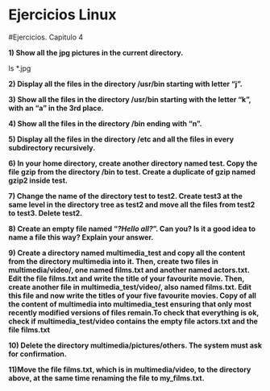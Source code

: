 # Ejercicios Linux

#Ejercicios. Capitulo 4


**1) Show all the jpg pictures in the current directory.**

ls *.jpg

**2) Display all the files in the directory /usr/bin starting with letter “j”.**


**3) Show all the files in the directory /usr/bin starting with the letter “k”, with an “a” 
in the 3rd place.**


**4) Show all the files in the directory /bin ending with “n”.**


**5) Display all the files in the directory /etc and all the files in every subdirectory
recursively.**

**6) In your home directory, create another directory named test. Copy the file gzip from
the directory /bin to test. Create a duplicate of gzip named gzip2 inside test.**


**7) Change the name of the directory test to test2. Create test3 at the same level in
the directory tree as test2 and move all the files from test2 to test3. Delete test2.**


**8) Create an empty file named “*?Hello all?*”. Can you? Is it a good idea to name a file
this way? Explain your answer.**


**9) Create a directory named multimedia_test and copy all the content from the
directory multimedia into it. Then, create two files in multimedia/video/, one
named films.txt and another named actors.txt. Edit the file films.txt and write
the title of your favourite movie. Then, create another file in multimedia_test/video/,
also named films.txt. Edit this file and now write the titles of your five favourite movies.
Copy of all the content of multimedia into multimedia_test ensuring that
only most recently modified versions of files remain.To check that
everything is ok, check if multimedia_test/video contains the empty file
actors.txt and the file films.txt**

**10) Delete the directory multimedia/pictures/others. The system must ask for
confirmation.**

**11)Move the file films.txt, which is in multimedia/video, to the directory above,
at the same time renaming the file to my_films.txt.**

